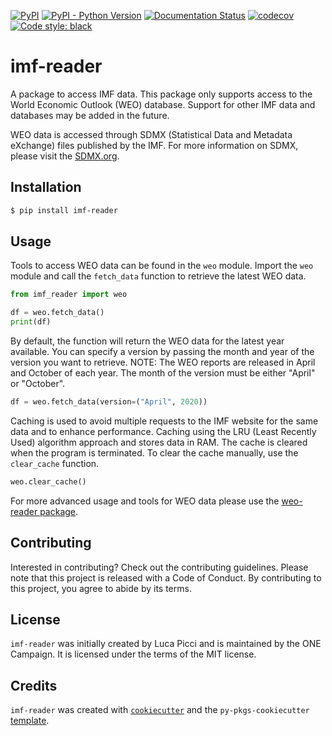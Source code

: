 [![PyPI](https://img.shields.io/pypi/v/imf-reader.svg)](https://pypi.org/project/imf-reader/)
[![PyPI - Python Version](https://img.shields.io/pypi/pyversions/imf_reader.svg)](https://pypi.org/project/imf_reader/)
[![Documentation Status](https://readthedocs.org/projects/imf-reader/badge/?version=latest)](https://imf-reader.readthedocs.io/en/latest/?badge=latest)
[![codecov](https://codecov.io/gh/ONEcampaign/imf-reader/branch/main/graph/badge.svg?token=YN8S1719NH)](https://codecov.io/gh/ONEcampaign/imf-reader)
[![Code style: black](https://img.shields.io/badge/code%20style-black-000000.svg)](https://github.com/psf/black)


# imf-reader

A package to access IMF data. This package only supports access to the World Economic Outlook (WEO) database.
Support for other IMF data and databases may be added in the future.

WEO data is accessed through SDMX (Statistical Data and Metadata eXchange) files published by the IMF.
For more information on SDMX, please visit the [SDMX.org](https://sdmx.org/).

## Installation

```bash
$ pip install imf-reader
```

## Usage

Tools to access WEO data can be found in the `weo` module.
Import the `weo` module and call the `fetch_data` function to retrieve the latest WEO data.

```python
from imf_reader import weo

df = weo.fetch_data()
print(df)

```

By default, the function will return the WEO data for the latest year available.
You can specify a version by passing the month and year of the version you want to retrieve.
NOTE: The WEO reports are released in April and October of each year. The month of the version must 
be either "April" or "October".

```python
df = weo.fetch_data(version=("April", 2020))
```

Caching is used to avoid multiple requests to the IMF website for the same data and to enhance performance. 
Caching using the LRU (Least Recently Used) algorithm approach and stores data in RAM. The cache is cleared when the program is terminated.
To clear the cache manually, use the `clear_cache` function.

```python
weo.clear_cache()
```


For more advanced usage and tools for WEO data please use the [weo-reader package](https://github.com/epogrebnyak/weo-reader).


## Contributing

Interested in contributing? Check out the contributing guidelines. Please note that this project is released with a Code of Conduct. By contributing to this project, you agree to abide by its terms.

## License

`imf-reader` was initially created by Luca Picci and is maintained by the ONE Campaign. It is licensed under the terms of the MIT license.

## Credits

`imf-reader` was created with [`cookiecutter`](https://cookiecutter.readthedocs.io/en/latest/) and the `py-pkgs-cookiecutter` [template](https://github.com/py-pkgs/py-pkgs-cookiecutter).
